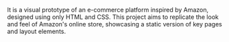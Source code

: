 It is a visual prototype of an e-commerce platform inspired by Amazon, designed using only HTML and CSS. This project aims to replicate the look and feel of Amazon's online store, showcasing a static version of key pages and layout elements.

